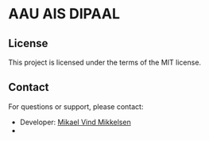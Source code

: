 # AAU AIS DIPAAL
## License
This project is licensed under the terms of the MIT license.

## Contact
For questions or support, please contact:
- Developer: [Mikael Vind Mikkelsen](mailto:mvmi@cs.aau.dk)
- 